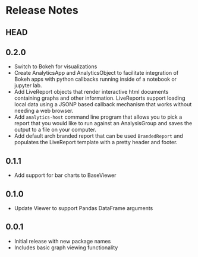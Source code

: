 # Release Notes

## HEAD

## 0.2.0

- Switch to Bokeh for visualizations
- Create AnalyticsApp and AnalyticsObject to facilitate integration of Bokeh
  apps with python callbacks running inside of a notebook or jupyter lab.
- Add LiveReport objects that render interactive html documents containing
  graphs and other information.  LiveReports support loading local data using
  a JSONP based callback mechanism that works without needing a web browser.
- Add `analytics-host` command line program that allows you to pick a report
  that you would like to run against an AnalysisGroup and saves the output to
  a file on your computer.
- Add default arch branded report that can be used `BrandedReport` and populates
  the LiveReport template with a pretty header and footer.

## 0.1.1

- Add support for bar charts to BaseViewer

## 0.1.0

- Update Viewer to support Pandas DataFrame arguments

## 0.0.1

- Initial release with new package names
- Includes basic graph viewing functionality
